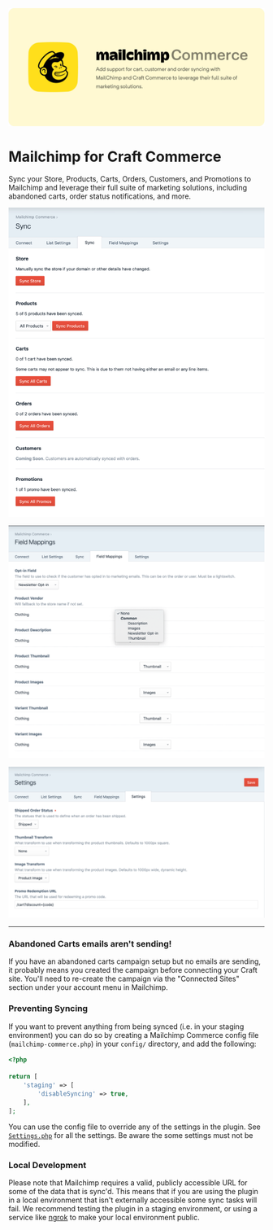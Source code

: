 ![Mailchimp for Craft Commerce](./resources/banner.jpg)

# Mailchimp for Craft Commerce
Sync your Store, Products, Carts, Orders, Customers, and Promotions to Mailchimp
and leverage their full suite of marketing solutions, including abandoned carts,
order status notifications, and more.


![Sync](./resources/sync.png)

![Field Mapping](./resources/field-mappings.png)

![Settings](./resources/settings.png)


---

### Abandoned Carts emails aren't sending!

If you have an abandoned carts campaign setup but no emails are sending, it 
probably means you created the campaign before connecting your Craft site. 
You'll need to re-create the campaign via the "Connected Sites" section under 
your account menu in Mailchimp.

### Preventing Syncing

If you want to prevent anything from being synced (i.e. in your staging 
environment) you can do so by creating a Mailchimp Commerce config file 
(`mailchimp-commerce.php`) in your `config/` directory, and add the following:

```php
<?php

return [
	'staging' => [
		'disableSyncing' => true,
	],
];
```

You can use the config file to override any of the settings in the plugin. See
[`Settings.php`](./src/models/Settings.php) for all the settings. Be aware the 
some settings must not be modified.

### Local Development

Please note that Mailchimp requires a valid, publicly accessible URL for some of 
the data that is sync'd. This means that if you are using the plugin in a local 
environment that isn't externally accessible some sync tasks will fail. We 
recommend testing the plugin in a staging environment, or using a service like
[ngrok](https://ngrok.com/) to make your local environment public.
